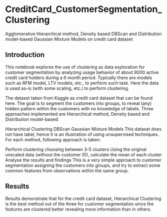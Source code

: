# CreditCard_CustomerSegmentation_Clustering
Agglomerative Hierarchical method, Density based DBScan and Distribution model-based Gaussian Mixture Models on credit card dataset

## Introduction
This notebook explores the use of clustering as data exploration for customer segmentation by analyzing usage behavior of about 9000 active credit card holders during a 6 month period. Typically there are models such as RFM model, LTV models, etc., to perform such task. Here the data is used as-is (with some scaling, etc.) to perform clustering.

The dataset taken from Kaggle as credit card dataset that can be found here. The goal is to segment the customers into groups, to reveal (any) hidden pattern within the customers with no knowledge of labels.
Three approaches implemented are Hierarchical method, Density based and Distribution model-based:

Hierarchical Clustering
DBScan
Gaussian Mixture Models
This dataset does not have label, hence it is an illustration of using unsupervised techniques. For each method, following approach is taken:

Perform clustering choosing between 3-5 clusters
Using the original unscaled data (without the customer ID), calculate the mean of each cluster
Analyse the results and findings
This is a very simple approach to customer segmentation assigning the customers into groups, and try to extract some common features from observations within the same group.

## Results
Results demonstrate that for the credit card dataset, Hierarchical Clustering is the best method out of the three for customer segmentation since the features are clustered better revealing more information than in others.
